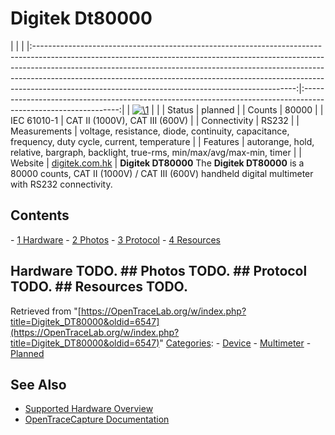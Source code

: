 # Digitek Dt80000

| | | |:-----------------------------------------------------------------------------------------------------------------------------------------------------------------------------------------------------------------------------------------------------------------------------------------------------------------------------------------------------------------------------------------:|:--------------------------------------------------------------------------------------------------------------:| | [![\1](../../assets/hardware/general/\2)](./File:Digitek_dt80000.png.html) | | | Status | planned | | Counts | 80000 | | IEC 61010-1 | CAT II (1000V), CAT III (600V) | | Connectivity | RS232 | | Measurements | voltage, resistance, diode, continuity, capacitance, frequency, duty cycle, current, temperature | | Features | autorange, hold, relative, bargraph, backlight, true-rms, min/max/avg/max-min, timer | | Website | [digitek.com.hk](http://www.digitek.com.hk/en/cpxx.php?id=664) | **Digitek DT80000** The **Digitek DT80000** is a 80000 counts, CAT II (1000V) / CAT III (600V) handheld digital multimeter with RS232 connectivity. 
## Contents 
\- [1 Hardware](Digitek_DT80000.html#Hardware) \- [2 Photos](Digitek_DT80000.html#Photos) \- [3 Protocol](Digitek_DT80000.html#Protocol) \- [4 Resources](Digitek_DT80000.html#Resources) 
## Hardware TODO. ## Photos TODO. ## Protocol TODO. ## Resources TODO. 
Retrieved from "[https://OpenTraceLab.org/w/index.php?title=Digitek_DT80000&oldid=6547](https://OpenTraceLab.org/w/index.php?title=Digitek_DT80000&oldid=6547)" 
[Categories](specialcategories-specialcategories.md): \- [Device](./Category:Device.html "Category:Device") \- [Multimeter](./Category:Multimeter.html "Category:Multimeter") \- [Planned](./Category:Planned.html "Category:Planned")

## See Also
- [Supported Hardware Overview](../supported-hardware.md)
- [OpenTraceCapture Documentation](../../opentracecapture/overview.md)
